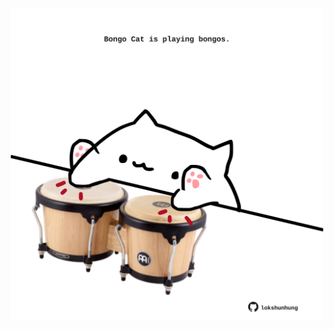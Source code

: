 <!-- built at 11/05/2021, 18:14:35 UTC -->
<p align="center">
  <img width="500" height="500" src="./ReadmeImage.svg">
</p>
